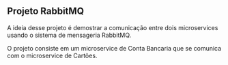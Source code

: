 ## Projeto RabbitMQ

A ideia desse projeto é demostrar a comunicação entre dois microservices usando o sistema de mensageria RabbitMQ.

O projeto consiste em um microservice de Conta Bancaria que se comunica com o microservice de Cartões.
